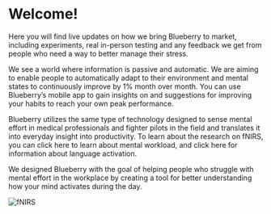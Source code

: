 # Welcome!

Here you will find live updates on how we bring Blueberry to market, including experiments, real in-person testing and any feedback we get from people who need a way to better manage their stress.

We see a world where information is passive and automatic. We are aiming to enable people to automatically adapt to their environment and mental states to continuously improve by 1% month over month. You can use Blueberry’s mobile app to gain insights on and suggestions for improving your habits to reach your own peak performance. 

Blueberry utilizes the same type of technology designed to sense mental effort in medical professionals and fighter pilots in the field and translates it into everyday insight into productivity. To learn about the research on fNIRS, you can click here to learn about mental workload, and click here for information about language activation.

We designed Blueberry with the goal of helping people who struggle with mental effort in the workplace by creating a tool for better understanding how your mind activates during the day.

![fNIRS](https://cdn.shopify.com/s/files/1/0304/7905/7027/files/0012809393285-screen-shot-2019-07-15-at-91601-am.png?v=1579284736)
